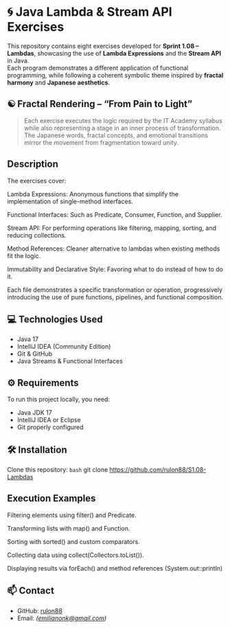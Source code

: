 # 🌀 Java Lambda & Stream API Exercises

This repository contains eight exercises developed for **Sprint 1.08 – Lambdas**, showcasing the use of **Lambda Expressions** and the **Stream API** in Java.  
Each program demonstrates a different application of functional programming, while following a coherent symbolic theme inspired by **fractal harmony** and **Japanese aesthetics**.


## ☯️ Fractal Rendering – “From Pain to Light”
> Each exercise executes the logic required by the IT Academy syllabus  
> while also representing a stage in an inner process of transformation.  
> The Japanese words, fractal concepts, and emotional transitions  
> mirror the movement from fragmentation toward unity.


## Description

The exercises cover:

Lambda Expressions: Anonymous functions that simplify the implementation of single-method interfaces.

Functional Interfaces: Such as Predicate, Consumer, Function, and Supplier.

Stream API: For performing operations like filtering, mapping, sorting, and reducing collections.

Method References: Cleaner alternative to lambdas when existing methods fit the logic.

Immutability and Declarative Style: Favoring what to do instead of how to do it.

Each file demonstrates a specific transformation or operation, progressively introducing the use of pure functions, pipelines, and functional composition.

## 💻 Technologies Used
- Java 17
- IntelliJ IDEA (Community Edition)
- Git & GitHub
- Java Streams & Functional Interfaces

## ⚙️ Requirements
To run this project locally, you need:
- Java JDK 17
- IntelliJ IDEA or Eclipse
- Git properly configured

## 🛠️ Installation
Clone this repository:
```bash```
git clone https://github.com/rulon88/S1.08-Lambdas

## Execution Examples

Filtering elements using filter() and Predicate.

Transforming lists with map() and Function.

Sorting with sorted() and custom comparators.

Collecting data using collect(Collectors.toList()).

Displaying results via forEach() and method references (System.out::println)

## 📫 Contact
- GitHub: [rulon88](https://github.com/rulon88)
- Email: *(emilianonk@gmail.com)*




